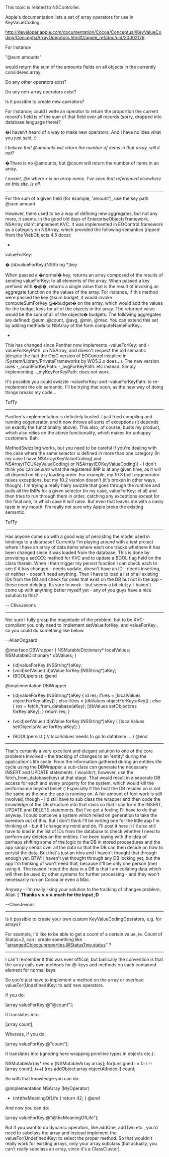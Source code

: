 

This topic is related to NSController.

Apple's documentation lists a set of array operators for use in KeyValueCoding.

http://developer.apple.com/documentation/Cocoa/Conceptual/KeyValueCoding/Concepts/ArrayOperators.html#//apple_ref/doc/uid/20002176

For instance

"@sum.amounts"

would return the sum of the amounts fields on all objects in the currently considered array.

Do any other operators exist?

Do any non-array operators exist?

Is it possible to create new operators?

For instance; could I write an operator to return the proportion the current record's field is of the sum of that field over all records (sorry, dropped into database language there)?

�I haven't heard of a way to make new operators. And I have no idea what you just said. :)

*I believe that     @amounts will return the number of items in that array, will it not?*

�There is no     @amounts, but     @count will return the number of items in an array.

*I meant,     @x where     x is an array name. I've seen that referenced elsewhere on this site, is all.*

----

For the sum of a given field (for example, 'amount'), use the key path @sum.amount

However, there used to be a way of defining new aggregates, but not any more, it seems.  In the good old days of EnterpriseObjectsFramework, NSArray didn't implement KVC.  It was implemented in EOControl.framework as a category on NSArray, which provided the following semantics (ripped from the WebObjects 4.5 docs):

*

valueForKey:

� (id)valueForKey:(NSString *)key

When passed a �normal� key, returns an array composed of the results of sending valueForKey:
to all elements of the array. When passed a key prefixed with �@�, returns a single value that is
the result of invoking an aggregate function on the values of the array.
For instance, if this method were passed the key @sum.budget, it would invoke
computeSumForKey:@�budget� on the array, which would add the values for the budget keys for
all of the objects in the array. The returned value would be the sum of all of the objects� budgets.
The following aggregates are defined: @sum, @count, @avg, @min, @max. You can extend this
set by adding methods to NSArray of the form computeNameForKey:.

*

This has changed since Panther now implements -valueForKey: and -valueForKeyPath: on NSArray, and doesn't respect the old semantic (despite the fact the ObjC version of EOControl installed in /System/Library/PrivateFrameworks by WO5.2.x does...).  The new version uses -_countForKeyPath: -_avgForKeyPath: etc instead.  Simply implementing -_myKeyForKeyPath: does not work.

It's possible you could swizzle -valueforKey: and -valueForKeyPath: to re-implement the old semantic.  I'll be trying that soon, as the new way of doing things breaks my code... 

TufTy

----

Panther's implementation is definitely busted.  I just tried compiling and running eogenerator, and it now throws all sorts of exceptions (it depends on exactly the functionality above).  This also, of course, busts my product, which also relies on the above functionality, which makes for unhappy customers.  Bah.

MethodSwizzling works, but you need to be careful if you're dealing with the case where the same selector is defined in more than one category (In my case I have NSArray(KeyValueCoding) and NSArray(TCUKeyValueCoding) or NSArray(EOKeyValueCoding)) - I don't think you can be _sure_ what the registered IMP is at any given time, as it will all depend on library loading order.  For example, my 10.3 built eogenerator raises exceptions, but my 10.2 version doesn't (it's broken in other ways, though).  I'm trying a really hairy swizzle that goes through the runtime and pulls all the IMPs for a given selector (in my case, valueForKey: et al) and then tries to run through them in order, catching any exceptions except for the final one, in which case it will raise.  But even that leaves me with a nasty taste in my mouth.  I'm really not sure why Apple broke the existing semantic.

TufTy

----

Has anyone come up with a good way of persisting the model used in bindings to a database? Currently I'm playing around with a test project where I have an array of data items where each one tracks whethere it has been changed since it was loaded from the database. This is done by providing a setXXX: method for KVC and to update a BOOL flag held on the class therein. When I then trigger my persist function I can check each to see if it has changed - needs update, doesn't have an ID - needs inserting, or neither - doesn't need anything. Then I have to load a list of all existing IDs from the DB and check for ones that exist on the DB but not in the app - these need deleting. Its sure to work - but seems a bit clutzy. I haven't come up with anything better myself yet - any of you guys have a nice solution to this?

-- CliveJevons

----

Not sure I fully grasp the magnitude of the problem, but to be KVC-compliant you only need to implement     setValue:forKey: and     valueForKey:, so you could do something like below.

--AllanOdgaard

    
@interface DBWrapper
{
   NSMutableDictionary* localValues;
   NSMutableDictionary* dbValues;
}
- (id)valueForKey:(NSString*)aKey;
- (void)setValue:(id)aValue forKey:(NSString*)aKey;
- (BOOL)persist;
@end

@implementation DBWrapper
- (id)valueForKey:(NSString*)aKey
{
   id res;
   if(res = [localValues objectForKey:aKey])
      ;
   else if(res = [dbValues objectForKey:aKey])
      ;
   else
   {
      res = fetch_from_database(aKey);
      [dbValues setObject:res forKey:aKey];
   }
   return res;
}

- (void)setValue:(id)aValue forKey:(NSString*)aKey
{
   [localValues setObject:aValue forKey:aKey];
}

- (BOOL)persist
{
   // localValues needs to go to database
   ...
}
@end


----

That's certainly a very excellent and elegant solution to one of the core problems involved - the tracking of changes to an 'entity' during the application's life cycle. From the information gathered during an entities life cycle using the DBWrapper, a sub-class can generate the necessary INSERT and UPDATE statements. I wouldn't, however, use the fetch_from_database(key) at that stage. That would result in a separate DB access for each and every property for the system, which would kill the performance beyond belief :) Especially if the host the DB resides on is not the same as the one the app is running on. A fair amount of foot work is still involved, though - I'd still have to sub class the wrapper and then code the knowledge of the DB structure into that class so that I can form the INSERT, UPDATE and DELETE statements. But I've got a feeling I'll have to do that anyway. I could conceive a system which relied on generation to take the boredom out of this. But I don't think I'll be writing one for the little app I'm thinking of - but if I change my mind and do, I'll post it here :) I'll also still have to load in the list of IDs from the database to check whether I need to perform any deletes on the entities.
I've been toying with the idea of perhaps shifting some of the logic to the DB in stored proceedures and the app simply sends over all the data so that the DB can then decide on how to persist the data. But that's just an idea and I haven't thought that through enough yet.
BTW: I haven't yet thought through any DB locking yet, but the app I'm thinking of won't need that, because it'll be only one person (me) using it. The reason I need the data in a DB is that I am collating data which will then be used by other systems for further processing - and they won't necessarily run on Cocoa or even a Mac.

Anyway - I'm really liking your solution to the tracking of changes problem, Allan :) **Thanks v.v.v.v.much for the input ;D**

--CliveJevons

----

Is it possible to create your own custom KeyValueCodingOperators, e.g. for arrays?

For example, I'd like to be able to get a count of a certain value, ie. Count of Status=2, can i create something like "arrangedObjects.properties.@StatusTwo.status" ?

----

I can't remember if this was ever official, but basically the convention is that the array calls own methods for @-keys and methods on each contained element for normal keys.

So you'd just have to implement a method on the array or overload valueFor(Undefined)Key: to add new operators.

If you do:
    
[array valueForKey:@"@count"];

It translates into:
    
[array count];


Whereas, if you do:
    
[array valueForKey:@"count"];

It translates into (ignoring here wrapping primitive types in objects etc.):
    
NSMutableArray* res = [NSMutableArray array];
for(unsigned i = 0; i != [array count]; i++)
   [res addObject:array objectAtIndex:i] count;


So with that knowledge you can do:
    
@implementation NSArray (MyOperator)
- (int)theMeaningOfLife {
   return 42;
}
@end


And now you can do:
    
[array valueForKey:@"@theMeaningOfLife"];


But if you want to do dynamic operators, like addOne, addTwo etc., you'd need to subclass the array and instead implement the valueFor(Undefined)Key: to select the proper method. So that wouldn't really work for existing arrays, only your array subclass (but actually, you can't really subclass an array, since it's a ClassCluster).

